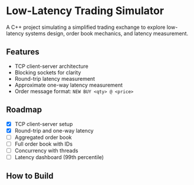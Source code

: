 # Low-Latency Trading Simulator

A C++ project simulating a simplified trading exchange to explore 
low-latency systems design, order book mechanics, and latency measurement.

## Features
- TCP client-server architecture
- Blocking sockets for clarity
- Round-trip latency measurement
- Approximate one-way latency measurement
- Order message format: `NEW BUY <qty> @ <price>`

## Roadmap
- [x] TCP client-server setup
- [x] Round-trip and one-way latency
- [ ] Aggregated order book
- [ ] Full order book with IDs
- [ ] Concurrency with threads
- [ ] Latency dashboard (99th percentile)

## How to Build
